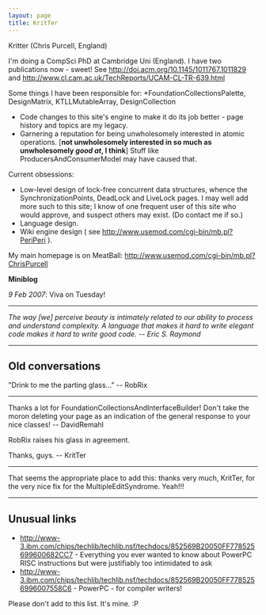 ```yaml
---
layout: page
title: KritTer
---
```


Kritter (Chris Purcell, England)


I'm doing a CompSci PhD at Cambridge Uni (England). I have two publications now - sweet! See http://doi.acm.org/10.1145/1011767.1011829 and http://www.cl.cam.ac.uk/TechReports/UCAM-CL-TR-639.html

Some things I have been responsible for: 
*FoundationCollectionsPalette, DesignMatrix, KTLLMutableArray, DesignCollection
* Code changes to this site's engine to make it do its job better - page history and topics are my legacy.
* Garnering a reputation for being unwholesomely interested in atomic operations. [**not unwholesomely interested in so much as unwholesomely *good at*, I think**] Stuff like ProducersAndConsumerModel may have caused that.


Current obsessions:

* Low-level design of lock-free concurrent data structures, whence the SynchronizationPoints, DeadLock and LiveLock pages. I may well add more such to this site; I know of one frequent user of this site who would approve, and suspect others may exist. (Do contact me if so.)
* Language design.
* Wiki engine design ( see http://www.usemod.com/cgi-bin/mb.pl?PeriPeri ).


My main homepage is on MeatBall: http://www.usemod.com/cgi-bin/mb.pl?ChrisPurcell

**Miniblog**

*9 Feb 2007*: Viva on Tuesday!

----

*The way [we] perceive beauty is intimately related to our ability to process and understand complexity. A language that makes it hard to write elegant code makes it hard to write good code. -- Eric S. Raymond*

----
**Old conversations**
----

"Drink to me the parting glass..." -- RobRix

----

Thanks a lot for FoundationCollectionsAndInterfaceBuilder! Don't take the moron deleting your page as an indication of the general response to your nice classes! -- DavidRemahl

RobRix raises his glass in agreement.

Thanks, guys. -- KritTer

----

That seems the appropriate place to add this:
thanks very much, KritTer, for the very nice fix for the MultipleEditSyndrome. Yeah!!!


----
**Unusual links**
----


* http://www-3.ibm.com/chips/techlib/techlib.nsf/techdocs/852569B20050FF778525699600682CC7 - Everything you ever wanted to know about PowerPC RISC instructions but were justifiably too intimidated to ask
* http://www-3.ibm.com/chips/techlib/techlib.nsf/techdocs/852569B20050FF7785256996007558C6 - PowerPC - for compiler writers!


Please don't add to this list. It's mine.     :P

